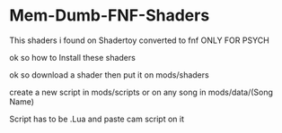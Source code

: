 
# Mem-Dumb-FNF-Shaders 
This shaders i found on Shadertoy converted to fnf
ONLY FOR PSYCH 

ok so how to Install these shaders

ok so download a shader
then put it on mods/shaders

create a new script in mods/scripts
or on any song in mods/data/(Song Name)

Script has to be .Lua
 and paste cam script on it
